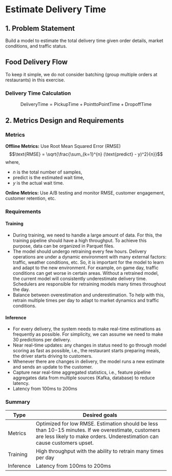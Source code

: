 # Estimate Delivery Time

## 1. Problem Statement
Build a model to estimate the total delivery time given order details, market conditions, and traffic status.

## Food Delivery Flow
To keep it simple, we do not consider batching (group multiple orders at restaurants) in this exercise.

### Delivery Time Calculation
$$\text{DeliveryTime} = \text{PickupTime} + \text{PointtoPointTime} + \text{DropoffTime}$$

## 2. Metrics Design and Requirements

### Metrics

**Offline Metrics:** Use Root Mean Squared Error (RMSE)
$$\text{RMSE} = \sqrt{\frac{\sum_{k=1}^{n} (\text{predict} - y)^2}{n}}$$
where,
- $n$ is the total number of samples,
- $\text{predict}$ is the estimated wait time,
- $y$ is the actual wait time.

**Online Metrics:** Use A/B testing and monitor RMSE, customer engagement, customer retention, etc.

### Requirements

#### Training
- During training, we need to handle a large amount of data. For this, the training pipeline should have a high throughput. To achieve this purpose, data can be organized in Parquet files.
- The model should undergo retraining every few hours. Delivery operations are under a dynamic environment with many external factors: traffic, weather conditions, etc. So, it is important for the model to learn and adapt to the new environment. For example, on game day, traffic conditions can get worse in certain areas. Without a retrained model, the current model will consistently underestimate delivery time. Schedulers are responsible for retraining models many times throughout the day.
- Balance between overestimation and underestimation. To help with this, retrain multiple times per day to adapt to market dynamics and traffic conditions.

#### Inference
- For every delivery, the system needs to make real-time estimations as frequently as possible. For simplicity, we can assume we need to make 30 predictions per delivery.
- Near real-time updates: any changes in status need to go through model scoring as fast as possible, i.e., the restaurant starts preparing meals, the driver starts driving to customers.
- Whenever there are changes in delivery, the model runs a new estimate and sends an update to the customer.
- Capture near real-time aggregated statistics, i.e., feature pipeline aggregates data from multiple sources (Kafka, database) to reduce latency.
- Latency from 100ms to 200ms

### Summary
| Type      | Desired goals                                                                                                                                       |
|-----------|-----------------------------------------------------------------------------------------------------------------------------------------------------|
| Metrics   | Optimized for low RMSE. Estimation should be less than 10-15 minutes. If we overestimate, customers are less likely to make orders. Underestimation can cause customers upset. |
| Training  | High throughput with the ability to retrain many times per day                                                                                      |
| Inference | Latency from 100ms to 200ms                                                                                                                         |

